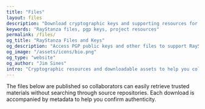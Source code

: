 ```yaml
---
title: "Files"
layout: files
description: "Download cryptographic keys and supporting resources for RayStanza projects."
keywords: "RayStanza files, pgp keys, project resources"
permalink: /files/
og_title: "RayStanza Files and Keys"
og_description: "Access PGP public keys and other files to support RayStanza projects."
og_image: "/assets/icons/bio.png"
og_type: "website"
og_author: "Jim Sines"
intro: "Cryptographic resources and downloadable assets to help you collaborate securely with RayStanza."
---
```


The files below are published so collaborators can easily retrieve trusted materials without searching through source repositories. Each download is accompanied by metadata to help you confirm authenticity.
